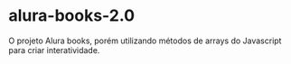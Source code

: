 # alura-books-2.0
O projeto Alura books, porém utilizando métodos de arrays do Javascript para criar interatividade.

